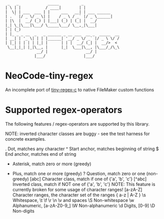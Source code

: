      _   _             _____          _                
    | \ | |           / ____|        | |               
    |  \| | ___  ___ | |     ___   __| | ___ ______    
    | . ` |/ _ \/ _ \| |    / _ \ / _` |/ _ \______|   
    | |\  |  __/ (_) | |___| (_) | (_| |  __/          
    |_| \_|\___|\___/ \_____\___/ \__,_|\___|          
    | | (_)                                            
    | |_ _ _ __  _   _ ______ _ __ ___  __ _  _____  __
    | __| | '_ \| | | |______| '__/ _ \/ _` |/ _ \ \/ /
    | |_| | | | | |_| |      | | |  __/ (_| |  __/>  < 
     \__|_|_| |_|\__, |      |_|  \___|\__, |\___/_/\_\
                  __/ |                 __/ |          
                 |___/                 |___/           


# NeoCode-tiny-regex
An incomplete port of [tiny-regex-c](https://github.com/kokke/tiny-regex-c) to native FileMaker custom functions

# Supported regex-operators
The following features / regex-operators are supported by this library.

NOTE: inverted character classes are buggy - see the test harness for concrete examples.

. Dot, matches any character
^ Start anchor, matches beginning of string
$ End anchor, matches end of string
* Asterisk, match zero or more (greedy)
+ Plus, match one or more (greedy)
? Question, match zero or one (non-greedy)
[abc] Character class, match if one of {'a', 'b', 'c'}
[^abc] Inverted class, match if NOT one of {'a', 'b', 'c'} NOTE: This feature is currently broken for some usage of character ranges!
[a-zA-Z] Character ranges, the character set of the ranges { a-z | A-Z }
\s Whitespace, \t \f \r \n \v and spaces
\S Non-whitespace
\w Alphanumeric, [a-zA-Z0-9_]
\W Non-alphanumeric
\d Digits, [0-9]
\D Non-digits
